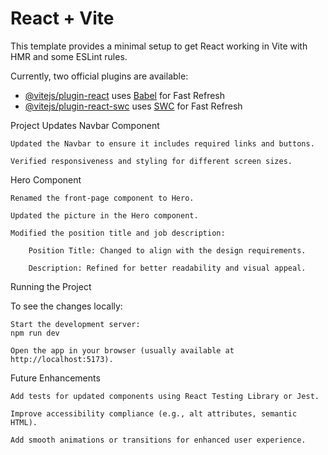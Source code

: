 # React + Vite

This template provides a minimal setup to get React working in Vite with HMR and some ESLint rules.

Currently, two official plugins are available:

- [@vitejs/plugin-react](https://github.com/vitejs/vite-plugin-react/blob/main/packages/plugin-react/README.md) uses [Babel](https://babeljs.io/) for Fast Refresh
- [@vitejs/plugin-react-swc](https://github.com/vitejs/vite-plugin-react-swc) uses [SWC](https://swc.rs/) for Fast Refresh

Project Updates
Navbar Component

    Updated the Navbar to ensure it includes required links and buttons.

    Verified responsiveness and styling for different screen sizes.

Hero Component

    Renamed the front-page component to Hero.

    Updated the picture in the Hero component.

    Modified the position title and job description:

        Position Title: Changed to align with the design requirements.

        Description: Refined for better readability and visual appeal.

Running the Project

To see the changes locally:

    Start the development server:
    npm run dev

    Open the app in your browser (usually available at http://localhost:5173).

Future Enhancements

    Add tests for updated components using React Testing Library or Jest.

    Improve accessibility compliance (e.g., alt attributes, semantic HTML).

    Add smooth animations or transitions for enhanced user experience.




